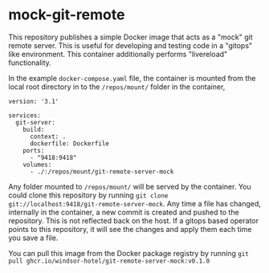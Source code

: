 # mock-git-remote

This repository publishes a simple Docker image that acts as a "mock" git remote server. This is useful for developing
and testing code in a "gitops" like environment. This container additionally performs "livereload"
functionality.

In the example `docker-compose.yaml` file, the container is mounted from the local root directory in to the 
`/repos/mount/` folder in the container,

```
version: '3.1'

services:
  git-server:
    build:
      context: .
      dockerfile: Dockerfile
    ports:
      - "9418:9418"
    volumes:
      - ./:/repos/mount/git-remote-server-mock
```

Any folder mounted to `/repos/mount/` will be served by the container. You could clone this repository by running
`git clone git://localhost:9418/git-remote-server-mock`. Any time a file has changed, internally in the container,
a new commit is created and pushed to the repository. This is not reflected back on the host. If a gitops based
operator points to this repository, it will see the changes and apply them each time you save a file.

You can pull this image from the Docker package registry by running `git pull ghcr.io/windsor-hotel/git-remote-server-mock:v0.1.0`